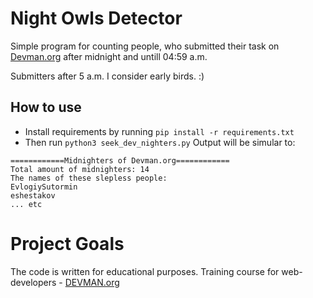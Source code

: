 # Night Owls Detector

Simple program for counting people, who submitted their task on [Devman.org](https://devman.org/) after midnight and untill 04:59 a.m.

Submitters after 5 a.m. I consider early birds. :)

## How to use
- Install requirements by running `pip install -r requirements.txt`
- Then run `python3 seek_dev_nighters.py`
Output will be simular to:

```
============Midnighters of Devman.org============
Total amount of midnighters: 14
The names of these slepless people:
EvlogiySutormin
eshestakov
... etc
```


# Project Goals

The code is written for educational purposes. Training course for web-developers - [DEVMAN.org](https://devman.org)

